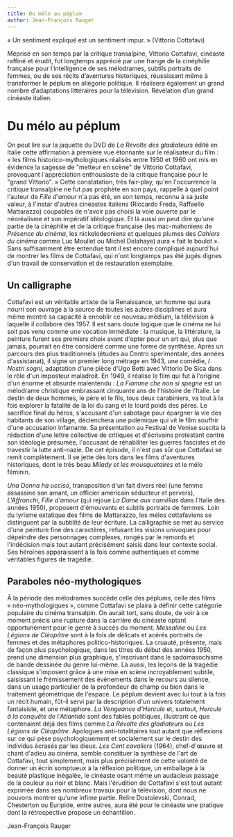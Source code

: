```yaml
---
title: Du mélo au péplum
author: Jean-François Rauger
---
```


«&nbsp;Un sentiment expliqué est un sentiment impur.&nbsp;» (Vittorio Cottafavi)

Méprisé en son temps par la critique transalpine, Vittorio Cottafavi, cinéaste raffiné et érudit, fut longtemps apprécié par une frange de la cinéphilie française pour l’intelligence de ses mélodrames, subtils portraits de femmes, ou de ses récits d’aventures historiques, réussissant même à transformer le péplum en allégorie politique. Il réalisera également un grand nombre d’adaptations littéraires pour la télévision. Révélation d’un grand cinéaste italien.

# Du mélo au péplum

On peut lire sur la jaquette du DVD de *La Révolte des gladiateurs* édité en Italie cette affirmation à première vue étonnante sur le réalisateur du film&nbsp;: «&nbsp;les films historico-mythologiques réalisés entre 1950 et 1960 ont mis en évidence la sagesse de "metteur en scène" de Vittorio Cottafavi, provoquant l'appréciation enthousiaste de la critique française pour le "grand Vittorio".&nbsp;» Cette constatation, très fair-play, qu'en l'occurrence la critique transalpine ne fut pas prophète en son pays, rappelle à quel point l'auteur de *Fille d'amour* n'a pas été, en son temps, reconnu à sa juste valeur, à l'instar d'autres cinéastes italiens (Riccardo Freda, Raffaello Mattarazzo) coupables de n'avoir pas choisi la voie ouverte par le néoréalisme et son impératif idéologique. Et là aussi on peut dire qu'une partie de la cinéphilie et de la critique française (les mac-mahoniens de *Présence du cinéma*, les nickelodeoniens et quelques plumes des *Cahiers du cinéma* comme Luc Moullet ou Michel Delahaye) aura «&nbsp;fait le boulot&nbsp;». Sans suffisamment être entendue tant il est encore compliqué aujourd'hui de montrer les films de Cottafavi, qui n'ont longtemps pas été jugés dignes d'un travail de conservation et de restauration exemplaire.

## Un calligraphe

Cottafavi est un véritable artiste de la Renaissance, un homme qui aura nourri son ouvrage à la source de toutes les autres disciplines et aura même montré sa capacité à ennoblir ce nouveau médium, la télévision à laquelle il collabore dès 1957. Il est sans doute logique que le cinéma ne lui soit pas venu comme une vocation immédiate&nbsp;: la musique, la littérature, la peinture furent ses premiers choix avant d'opter pour un art qui, plus que jamais, pourrait en être considéré comme une forme de synthèse. Après un parcours des plus traditionnels (études au Centro sperimentale, des années d'assistanat), il signe un premier long métrage en 1943, une comédie, *I Nostri sogni*, adaptation d'une pièce d'Ugo Betti avec Vittorio De Sica dans le rôle d'un imposteur maladroit. En 1949, il réalise le film qui fut à l'origine d'un énorme et absurde malentendu&nbsp;: *La Fiamme che non si spegne* est un mélodrame christique embrassant cinquante ans de l'histoire de l'Italie. Le destin de deux hommes, le père et le fils, tous deux carabiniers, va tout à la fois explorer la fatalité de la loi du sang et le lourd poids des pères. Le sacrifice final du héros, s'accusant d'un sabotage pour épargner la vie des habitants de son village, déclenchera une polémique qui vit le film souffrir d'une accusation infamante. Sa présentation au Festival de Venise suscita la rédaction d'une lettre collective de critiques et d'écrivains protestant contre son idéologie présumée, l'accusant de réhabiliter les guerres fascistes et de travestir la lutte anti-nazie. De cet épisode, il n'est pas sûr que Cottafavi se remit complètement. Il se jette dès lors dans les films d'aventures historiques, dont le très beau *Milady et les mousquetaires* et le mélo féminin.

*Una Donna ha ucciso*, transposition d'un fait divers réel (une femme assassine son amant, un officier américain séducteur et pervers), *L'Affranchi*, *Fille d'amour* (qui rejoue *La Dame aux camélias* dans l'Italie des années 1950), proposent d'émouvants et subtils portraits de femmes. Loin du lyrisme extatique des films de Mattarazzo, les mélos cottafaviens se distinguent par la subtilité de leur écriture. La calligraphie se met au service d'une peinture fine des caractères, refusant les visions univoques pour dépeindre des personnages complexes, rongés par le remords et l'indécision mais tout autant précisément saisis dans leur contexte social. Ses héroïnes apparaissent à la fois comme authentiques et comme véritables figures de tragédie.

## Paraboles néo-mythologiques

À la période des mélodrames succède celle des péplums, celle des films «&nbsp;néo-mythologiques&nbsp;», comme Cottafavi se plaira à définir cette catégorie populaire du cinéma transalpin. On aurait tort, sans doute, de voir à ce moment précis une rupture dans la carrière du cinéaste optant opportunément pour le genre à succès du moment. *Messaline* ou *Les Légions de Cléopâtre* sont à la fois de délicats et acérés portraits de femmes et des métaphores politico-historiques. La cruauté, présente, mais de façon plus psychologique, dans les titres du début des années 1950, prend une dimension plus graphique, s'inscrivant dans le sadomasochisme de bande dessinée du genre lui-même. Là aussi, les leçons de la tragédie classique s'imposent grâce à une mise en scène incroyablement subtile, saisissant le frémissement des événements dans le recours au silence, dans un usage particulier de la profondeur de champ ou bien dans le traitement géométrique de l'espace. Le péplum devient avec lui tout à la fois un récit humain, fût-il servi par la description d'un univers totalement fantaisiste, et une métaphore. *La Vengeance d'Hercule* et, surtout, *Hercule à la conquête de l'Atlantide* sont des fables politiques, illustrant ce que contenaient déjà des films comme *La Révolte des gladiateurs* ou *Les Légions de Cléopâtre*. Apologues anti-totalitaires tout autant que réflexions sur ce qui pèse psychologiquement et socialement sur le destin des individus écrasés par les dieux. *Les Cent cavaliers* (1964), chef-d'œuvre et chant d'adieu au cinéma, semble constituer la synthèse de l'art de Cottafavi, tout simplement, mais plus précisément de cette volonté de donner un écrin somptueux à la réflexion politique, un emballage à la beauté plastique inégalée, le cinéaste osant même un audacieux passage de la couleur au noir et blanc. Mais l'érudition de Cottafavi s'est tout autant exprimée dans ses nombreux travaux pour la télévision, dont nous ne pouvons montrer qu'une infime partie. Relire Dostoïevski, Conrad, Chesterton ou Euripide, entre autres, aura été pour le cinéaste une pratique dont la rétrospective propose un échantillon.

Jean-François Rauger